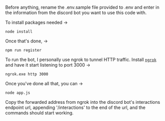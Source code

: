 Before anything, rename the .env.sample file provided to .env and enter in the information from the discord bot you want to use this code with. 

To install packages needed ->
```
node install
```

Once that's done, ->
```
npm run register
```

To run the bot, I personally use ngrok to tunnel HTTP traffic. Install [`ngrok`](https://ngrok.com/) and have it start listening to port 3000 ->
```
ngrok.exe http 3000
```

Once you've done all that, you can ->
```
node app.js
```

Copy the forwarded address from ngrok into the discord bot's interactions endpoint url, appending '/interactions' to the end of the url, and the commands should start working.